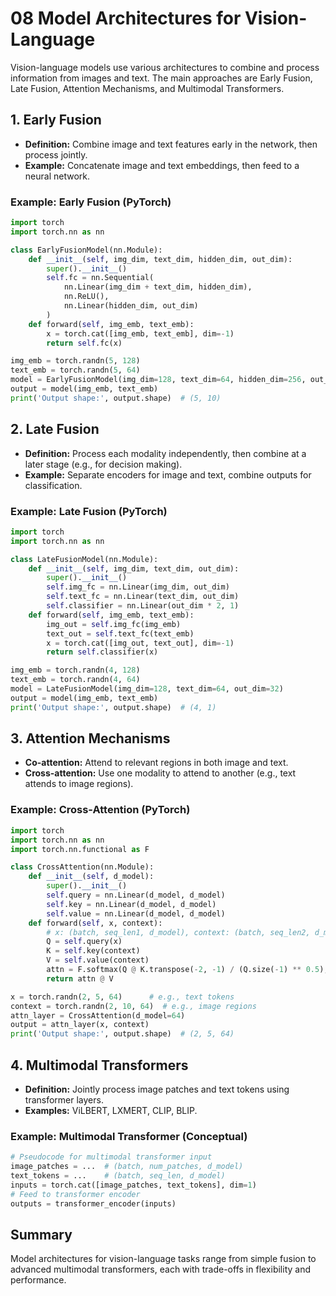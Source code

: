 # 08 Model Architectures for Vision-Language

Vision-language models use various architectures to combine and process information from images and text. The main approaches are Early Fusion, Late Fusion, Attention Mechanisms, and Multimodal Transformers.

## 1. Early Fusion
- **Definition:** Combine image and text features early in the network, then process jointly.
- **Example:** Concatenate image and text embeddings, then feed to a neural network.

### Example: Early Fusion (PyTorch)
```python
import torch
import torch.nn as nn

class EarlyFusionModel(nn.Module):
    def __init__(self, img_dim, text_dim, hidden_dim, out_dim):
        super().__init__()
        self.fc = nn.Sequential(
            nn.Linear(img_dim + text_dim, hidden_dim),
            nn.ReLU(),
            nn.Linear(hidden_dim, out_dim)
        )
    def forward(self, img_emb, text_emb):
        x = torch.cat([img_emb, text_emb], dim=-1)
        return self.fc(x)

img_emb = torch.randn(5, 128)
text_emb = torch.randn(5, 64)
model = EarlyFusionModel(img_dim=128, text_dim=64, hidden_dim=256, out_dim=10)
output = model(img_emb, text_emb)
print('Output shape:', output.shape)  # (5, 10)
```

## 2. Late Fusion
- **Definition:** Process each modality independently, then combine at a later stage (e.g., for decision making).
- **Example:** Separate encoders for image and text, combine outputs for classification.

### Example: Late Fusion (PyTorch)
```python
import torch
import torch.nn as nn

class LateFusionModel(nn.Module):
    def __init__(self, img_dim, text_dim, out_dim):
        super().__init__()
        self.img_fc = nn.Linear(img_dim, out_dim)
        self.text_fc = nn.Linear(text_dim, out_dim)
        self.classifier = nn.Linear(out_dim * 2, 1)
    def forward(self, img_emb, text_emb):
        img_out = self.img_fc(img_emb)
        text_out = self.text_fc(text_emb)
        x = torch.cat([img_out, text_out], dim=-1)
        return self.classifier(x)

img_emb = torch.randn(4, 128)
text_emb = torch.randn(4, 64)
model = LateFusionModel(img_dim=128, text_dim=64, out_dim=32)
output = model(img_emb, text_emb)
print('Output shape:', output.shape)  # (4, 1)
```

## 3. Attention Mechanisms
- **Co-attention:** Attend to relevant regions in both image and text.
- **Cross-attention:** Use one modality to attend to another (e.g., text attends to image regions).

### Example: Cross-Attention (PyTorch)
```python
import torch
import torch.nn as nn
import torch.nn.functional as F

class CrossAttention(nn.Module):
    def __init__(self, d_model):
        super().__init__()
        self.query = nn.Linear(d_model, d_model)
        self.key = nn.Linear(d_model, d_model)
        self.value = nn.Linear(d_model, d_model)
    def forward(self, x, context):
        # x: (batch, seq_len1, d_model), context: (batch, seq_len2, d_model)
        Q = self.query(x)
        K = self.key(context)
        V = self.value(context)
        attn = F.softmax(Q @ K.transpose(-2, -1) / (Q.size(-1) ** 0.5), dim=-1)
        return attn @ V

x = torch.randn(2, 5, 64)      # e.g., text tokens
context = torch.randn(2, 10, 64)  # e.g., image regions
attn_layer = CrossAttention(d_model=64)
output = attn_layer(x, context)
print('Output shape:', output.shape)  # (2, 5, 64)
```

## 4. Multimodal Transformers
- **Definition:** Jointly process image patches and text tokens using transformer layers.
- **Examples:** ViLBERT, LXMERT, CLIP, BLIP.

### Example: Multimodal Transformer (Conceptual)
```python
# Pseudocode for multimodal transformer input
image_patches = ...  # (batch, num_patches, d_model)
text_tokens = ...    # (batch, seq_len, d_model)
inputs = torch.cat([image_patches, text_tokens], dim=1)
# Feed to transformer encoder
outputs = transformer_encoder(inputs)
```

## Summary
Model architectures for vision-language tasks range from simple fusion to advanced multimodal transformers, each with trade-offs in flexibility and performance. 